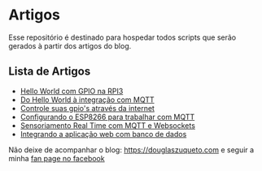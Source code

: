 # Artigos

Esse repositório é destinado para hospedar todos scripts que serão gerados à partir dos artigos do blog.

## Lista de Artigos

* [Hello World com GPIO na RPI3](https://douglaszuqueto.com/artigos/hello-world-com-gpio-na-rpi3)
* [Do Hello World à integração com MQTT](https://douglaszuqueto.com/artigos/do-hello-world-a-integracao-com-mqtt)
* [Controle suas gpio's através da internet](https://douglaszuqueto.com/artigos/controle-suas-gpio-atraves-da-internet)
* [Configurando o ESP8266 para trabalhar com MQTT](https://douglaszuqueto.com/artigos/configurando-o-esp8266-para-trabalhar-com-mqtt)
* [Sensoriamento Real Time com MQTT e Websockets](https://douglaszuqueto.com/artigos/sensoriamento-real-time-com-mqtt-e-websockets)
* [Integrando a aplicação web com banco de dados](https://douglaszuqueto.com/artigos/integrando-a-aplicacao-web-com-banco-de-dados)

Não deixe de acompanhar o blog: https://douglaszuqueto.com e seguir a minha [fan page no facebook](https://www.facebook.com/douglaszuquetooficial/)
